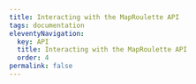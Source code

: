 ```yaml
---
title: Interacting with the MapRoulette API
tags: documentation
eleventyNavigation:
  key: API
  title: Interacting with the MapRoulette API
  order: 4
permalink: false
---
```

